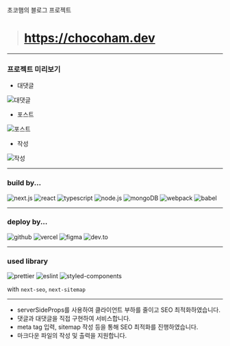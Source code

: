초코햄의 블로그 프로젝트

> # https://chocoham.dev

---

### 프로젝트 미리보기

- 대댓글

![대댓글](https://user-images.githubusercontent.com/77619465/228568957-0ed090ae-edbc-4bf3-81b7-66a01e129776.gif)

- 포스트

![포스트](https://user-images.githubusercontent.com/77619465/228569324-17e10cad-f904-4cfe-87a7-11fe8d6624fa.gif)

- 작성

![작성](https://user-images.githubusercontent.com/77619465/228571054-31a10ff2-76a8-4973-ae03-d047b3cb215e.gif)

---

### build by...

![next.js](https://img.shields.io/badge/next.js-444444?style=for-the-badge&logo=next.js)
![react](https://img.shields.io/badge/react-444444?style=for-the-badge&logo=react)
![typescript](https://img.shields.io/badge/typescript-444444?style=for-the-badge&logo=typescript)
![node.js](https://img.shields.io/badge/node.js-444444?style=for-the-badge&logo=node.js)
![mongoDB](https://img.shields.io/badge/mongoDB-444444?style=for-the-badge&logo=mongoDB)
![webpack](https://img.shields.io/badge/webpack-444444?style=for-the-badge&logo=webpack)
![babel](https://img.shields.io/badge/babel-444444?style=for-the-badge&logo=babel)

---

### deploy by...

![github](https://img.shields.io/badge/github-444444?style=for-the-badge&logo=github)
![vercel](https://img.shields.io/badge/vercel-444444?style=for-the-badge&logo=vercel)
![figma](https://img.shields.io/badge/figma-444444?style=for-the-badge&logo=figma)
![dev.to](https://img.shields.io/badge/dev.to-444444?style=for-the-badge&logo=dev.to)

---

### used library

![prettier](https://img.shields.io/badge/prettier-444444?style=for-the-badge&logo=prettier)
![eslint](https://img.shields.io/badge/eslint-444444?style=for-the-badge&logo=eslint)
![styled-components](https://img.shields.io/badge/styled_components-444444?style=for-the-badge&logo=styled-components)

with `next-seo`, `next-sitemap`

---

- serverSideProps를 사용하여 클라이언트 부하를 줄이고 SEO 최적화하였습니다.
- 댓글과 대댓글을 직접 구현하여 서비스합니다.
- meta tag 입력, sitemap 작성 등을 통해 SEO 최적화를 진행하였습니다.
- 마크다운 파일의 작성 및 출력을 지원합니다.
